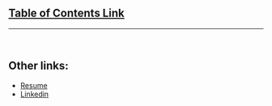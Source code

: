## [Table of Contents Link](https://github.com/DavidSmolinski/portfolio/tree/master/table%20of%20contents)
___
<br>

## Other links:
- [Resume](https://docs.google.com/document/d/1NmaSZmUnfOo0ZlQYJZyDy648Fhi-4z7evU47rpatxZ4) 
- [Linkedin](https://www.linkedin.com/in/david-smolinski-96933050/) 
